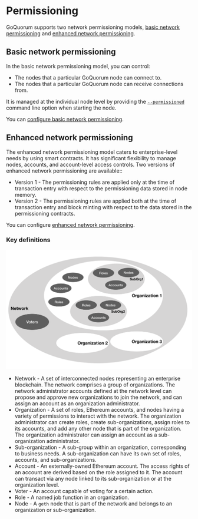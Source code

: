 # Permissioning

GoQuorum supports two network permissioning models, [basic network permissioning](#basic-network-permissioning) and
[enhanced network permissioning](#enhanced-network-permissioning).

## Basic network permissioning

In the basic network permissioning model, you can control:

* The nodes that a particular GoQuorum node can connect to.
* The nodes that a particular GoQuorum node can receive connections from.

It is managed at the individual node level by providing the [`--permissioned`](../../Reference/CLI-Syntax.md#permissioned)
command line option when starting the node.

You can [configure basic network permissioning](../HowTo/Configure/Permissioning/BasicPermissions.md).

## Enhanced network permissioning

The enhanced network permissioning model caters to enterprise-level needs by using smart contracts.
It has significant flexibility to manage nodes, accounts, and account-level access controls.
Two versions of enhanced network permissioning are available::

* Version 1 - The permissioning rules are applied only at the time of transaction entry with respect to the permissioning
  data stored in node memory.
* Version 2 - The permissioning rules are applied both at the time of transaction entry and block minting with respect to
  the data stored in the permissioning contracts.

You can configure [enhanced network permissioning](../HowTo/Configure/Permissioning/EnhancedPermissions.md).

### Key definitions

![permissions mode](../images/PermissionsModel.png)

* Network - A set of interconnected nodes representing an enterprise blockchain.
  The network comprises a group of organizations.
  The network administrator accounts defined at the network level can propose and approve new organizations to join the
  network, and can assign an account as an organization administrator.
* Organization - A set of roles, Ethereum accounts, and nodes having a variety of permissions to interact with the network.
  The organization administrator can create roles, create sub-organizations, assign roles to its accounts, and add any
  other node that is part of the organization.
  The organization administrator can assign an account as a sub-organization administrator.
* Sub-organization - A sub-group within an organization, corresponding to business needs.
  A sub-organization can have its own set of roles, accounts, and sub-organizations.
* Account - An externally-owned Ethereum account.
  The access rights of an account are derived based on the role assigned to it.
  The account can transact via any node linked to its sub-organization or at the organization level.
* Voter - An account capable of voting for a certain action.
* Role - A named job function in an organization.
* Node - A `geth` node that is part of the network and belongs to an organization or sub-organization.
